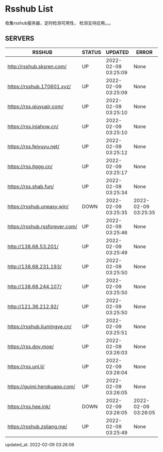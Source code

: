 # Rsshub List

收集rsshub服务器，定时检测可用性， 检测支持应用。。。


## SERVERS

|  RSSHUB   | STATUS  | UPDATED  | ERROR  | TWITTER |  
|  ----  | ----  | ----  | ----  | ---- |  
| http://rsshub.sksren.com/ | UP | 2022-02-09 03:25:09 | None |OK|  
| https://rsshub.170601.xyz/ | UP | 2022-02-09 03:25:09 | None ||  
| https://rss.qiuyuair.com/ | UP | 2022-02-09 03:25:10 | None ||  
| https://rss.injahow.cn/ | UP | 2022-02-09 03:25:10 | None ||  
| https://rss.feiyuyu.net/ | UP | 2022-02-09 03:25:12 | None ||  
| https://rss.itggg.cn/ | UP | 2022-02-09 03:25:17 | None ||  
| https://rss.shab.fun/ | UP | 2022-02-09 03:25:34 | None |OK|  
| https://rsshub.uneasy.win/ | DOWN | 2022-02-09 03:25:35 | 2022-02-09 03:25:35 |  
| https://rsshub.rssforever.com/ | UP | 2022-02-09 03:25:46 | None |OK|  
| http://138.68.53.201/ | UP | 2022-02-09 03:25:49 | None ||  
| http://138.68.231.193/ | UP | 2022-02-09 03:25:50 | None ||  
| http://138.68.244.107/ | UP | 2022-02-09 03:25:50 | None ||  
| http://121.36.212.92/ | UP | 2022-02-09 03:25:50 | None ||  
| https://rsshub.liumingye.cn/ | UP | 2022-02-09 03:25:51 | None ||  
| https://rss.dov.moe/ | UP | 2022-02-09 03:26:03 | None ||  
| https://rss.unl.li/ | UP | 2022-02-09 03:26:04 | None ||  
| https://guimi.herokuapp.com/ | UP | 2022-02-09 03:26:05 | None ||  
| https://rss.hee.ink/ | DOWN | 2022-02-09 03:26:05 | 2022-02-09 03:26:05 |  
| https://rsshub.zsliang.me/ | UP | 2022-02-09 03:25:49 | None |OK|  
  

updated_at: 2022-02-09 03:26:06  
